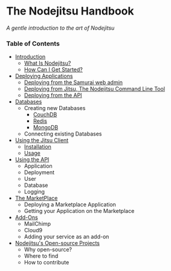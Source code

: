 # The Nodejitsu Handbook

*A gentle introduction to the art of Nodejitsu*

### Table of Contents

- [Introduction](1_Introduction.md)
   - [What Is Nodejitsu?]()
   - [How Can I Get Started?]()
- [Deploying Applications](2_Deploying_Applications.md)
   - [Deploying from the Samurai web admin]()
   - [Deploying from Jitsu, The Nodejitsu Command Line Tool]()
   - [Deploying from the API]()
- [Databases](3_Setting_Up_Databases.md)
    - Creating new Databases
        - [CouchDB]()
        - [Redis]()
        - [MongoDB]()
    - Connecting existing Databases
- [Using the Jitsu Client](4_Using_The_Jitsu_Client.md)
    - [Installation]()
    - [Usage]()
- [Using the API](5_Using_The_API.md)
    - Application
    - Deployment
    - User
    - Database
    - Logging
- [The MarketPlace](6_The_Marketplace.md)
   - Deploying a Marketplace Application
   - Getting your Application on the Marketplace
- [Add-Ons](7_Add_Ons.md)
    - MailChimp
    - Cloud9
    - Adding your service as an add-on
- [Nodejitsu's Open-source Projects](8_Open_source_Projects.md)
    - Why open-source?
    - Where to find
    - How to contribute

